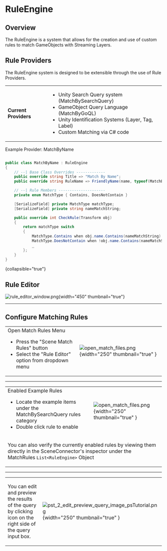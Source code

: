 # RuleEngine

## Overview 

The RuleEngine is a system that allows for the creation and use of custom rules to match GameObjects with Streaming Layers.

## Rule Providers

The RuleEngine system is designed to be extensible through the use of Rule Providers.

<table>
    <tr><td> <b>Current Providers</b> </td><td>
    <ul>
        <li>Unity Search Query system (MatchBySearchQuery)</li>
        <li>GameObject Query Language (MatchByGoQL)</li>
        <li>Unity Identification Systems (Layer, Tag, Label)</li>
        <li>Custom Matching via C# code</li>
    </ul>
    </td></tr>
</table>

Example Provider: MatchByName

```c#

public class MatchByName : RuleEngine
{
    // --| Base Class Overrides -------------
    public override string Title => "Match By Name";
    public override string RuleName => FriendlyName(name, typeof(MatchByName));

    // --| Rule Members ---------------------
    private enum MatchType { Contains, DoesNotContain }

    [SerializeField] private MatchType matchType;
    [SerializeField] private string nameMatchString;

    public override int CheckRule(Transform obj)
    {
        return matchType switch
        {
            MatchType.Contains when obj.name.Contains(nameMatchString)        => Matched,
            MatchType.DoesNotContain when !obj.name.Contains(nameMatchString) => Matched,
            _                                                                 => Unmatched
        };
    }
}

```
{collapsible="true"}

## Rule Editor

![rule_editor_window.png](rule_editor_window.png){width="450" thumbnail="true"}

--------------------

## Configure Matching Rules

<snippet id="configure_match_rules_id">

<table>
<tr><td>
   Open Match Rules Menu  

[//]: # (@formatter:off)
 - Press the "Scene Match Rules" button
 - Select the "Rule Editor" option from dropdown menu

[//]: # (@formatter:on)

</td><td>

![open_match_files.png](open_match_files.png){width="250" thumbnail="true" }

</td></tr>
</table>

--------------------

<table id="rule_table">
 <tr> <td>
Enabled Example Rules  

[//]: # (@formatter:off)
 - Locate the example items under the MatchBySearchQuery rules category
 - Double click rule to enable

[//]: # (@formatter:on)

</td> 
<td>

![open_match_files.png](pst_2_enable_match_image_psTutorial.png){width="250" thumbnail="true" }

</td> </tr>

<tr> <td colspan="2">

You can also verify the currently enabled rules by viewing them directly in the SceneConnector's inspector under the MatchRules `List<RuleEngine>` Object

</td> </tr>
</table>

--------------------

<table>
<tr><td>

You can edit and preview the results of the query by clicking icon on the right side of the query input box.

</td><td> 

![pst_2_edit_preview_query_image_psTutorial.png](pst_2_edit_preview_query_image_psTutorial.png){width="250" thumbnail="true" }

</td></tr>
</table>

</snippet>
